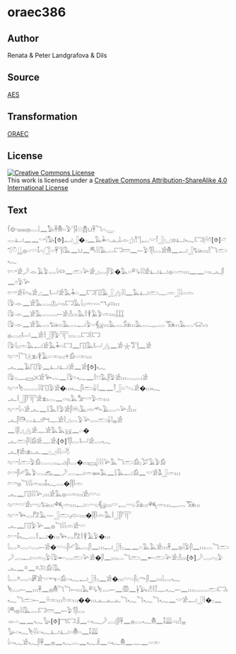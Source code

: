# oraec386

## Author

Renata & Peter Landgrafova & Dils

## Source

[AES](https://github.com/simondschweitzer/aes)

## Transformation

[ORAEC](https://oraec.github.io/)

## License

<a rel="license" href="http://creativecommons.org/licenses/by-sa/4.0/"><img alt="Creative Commons License" style="border-width:0" src="https://i.creativecommons.org/l/by-sa/4.0/88x31.png" /></a><br />This work is licensed under a <a rel="license" href="http://creativecommons.org/licenses/by-sa/4.0/">Creative Commons Attribution-ShareAlike 4.0 International License</a>

## Text

𓆳𓊗𓎆𓏤𓏤𓏤𓏤𓏤𓏤𓏤𓐍𓂋𓍛𓈖𓅃𓋹𓄟𓏏𓅱𓊹𓄤𓇳𓆣𓂓𓋹𓆓𓏏𓇾<br>
𓂋𓂞𓈖𓈖𓎡𓍛𓅃[⯑]𓂝𓃀�𓊪𓈖𓅓𓇓𓏏𓊵𓏙𓁹𓊨𓀭𓊹𓉻𓎟𓍋𓃀𓈋𓊖𓂞𓆑𓉐𓊤𓏐𓏊[⯑]𓃿𓅿𓎤𓋲𓐍𓏏𓎟𓄤𓏏𓃂𓏏𓋹𓊹𓇋𓅓𓈖𓂓𓈖𓄪𓇋𓇋𓅓𓂋𓉐𓏠𓈖𓍿𓅱𓄊𓋴𓂋𓀀𓄟𓈖𓂝𓃀𓃒𓏥𓁐𓆓𓂧𓆑<br>
𓏌𓎡𓀀𓌳𓁹𓄿𓅱𓂋𓇋𓆛𓈖𓂧𓅪𓀀𓈎𓂋𓋴𓅱�𓅓𓏏𓀐𓇋𓇋𓀀𓂞𓂞𓐍𓏏𓏛𓏥𓈖𓈖𓏏𓏭𓂜𓋴𓈖𓏌𓅱𓅪<br>
𓏌𓎡𓀀𓌢𓏌𓏭𓀀𓈎𓈖𓂡𓀀𓅓𓇓𓏏𓈖𓉐𓉔𓄿𓃀𓂻𓇋𓇋𓈖𓅓𓂞𓂧𓊃𓏛𓃀𓇋𓏏𓏛<br>
𓇋𓅱𓁹𓈖𓀀𓅓𓂋𓊚𓏏𓏭𓉐𓅓𓇋𓊪𓏛𓇠𓎔𓌽𓏥<br>
𓇋𓅱𓁹𓈖𓀀𓅓𓂋𓂋𓍿𓀀𓁐𓏥𓅓𓎛𓇉𓄿𓅱𓏛𓏥𓆼𓆼𓆼<br>
𓇋𓅱𓁹𓈖𓀀𓅓𓂋𓃒𓏥𓅓𓂋𓂝𓅱𓏏𓃶𓏥𓅓𓂋𓃘𓏥𓅓𓂋𓊃𓂋𓃝𓏥𓅓𓂋𓃟𓏥<br>
𓐍𓂋𓊪𓂡𓈖𓀀𓎛𓃀𓋴𓅱𓋳𓏥𓂋𓉐𓌉𓉐<br>
𓇋𓅱𓇋𓊪𓏛𓅓𓂝𓀀𓅓𓇓𓏏𓉐𓈖𓉔𓅓𓂡𓂻𓈖𓀀𓇼𓀢𓊹𓈖𓀀<br>
𓏌𓏤𓎡𓌉𓆓𓇶𓁷𓏤𓇉𓄿𓏏𓏒𓏥𓇬𓀁𓏏𓏒𓏥<br>
𓂜𓈖𓄿𓉔𓅱𓈖𓂞𓂞𓀀𓈖𓀀[⯑]𓆑<br>
𓇋𓅱𓊪𓊃𓈙𓏴𓀀𓅨𓂋𓈖𓇋𓅱𓄼𓆑𓈖𓎛𓈞𓅓𓋴𓅱𓀀𓏥𓂋𓐛𓏤𓀀<br>
𓏌𓏤𓎡𓌸𓂋𓂋𓇋𓇋𓉔𓅱𓀀�𓏥𓆑𓋴𓂧𓏇𓇋𓈖𓈖𓍋𓃀𓏏𓌫𓀀�𓏥𓆑<br>
𓂜𓎛𓃀𓋴𓋳𓀀𓁷𓏤𓂋𓈖𓏏𓏭𓅓𓅡𓎡𓅱𓏛𓏥<br>
𓏌𓏤𓎡𓇋𓏏𓀀𓂜𓈖𓌰𓅓𓎛𓅱𓀀𓋴𓄦𓅓𓏛𓆞𓄿𓂋𓏏𓅪𓁐𓏥<br>
𓂜𓋴𓇥𓂋𓂞𓁀𓊃𓀀𓎛𓈎𓂋𓅱𓅪𓂋𓂧𓏇𓇋𓈇𓀀<br>
𓈖𓇋𓋴𓈎𓂻𓀀𓊃𓀀𓅓𓅓𓄚𓈖𓏏�<br>
𓂜𓂧𓋴𓇋𓀁𓀀𓊃𓀀𓏤[⯑]𓄊𓋴𓂋𓂡𓀀𓂋𓆑<br>
𓂜𓊢𓀀𓏤𓁷𓏤𓂜𓈖𓈋𓇋𓇋𓏏𓄃<br>
𓏌𓏤𓎡𓌃𓂧𓅱𓀁𓂋𓂋𓏤𓂝𓏤𓋴𓂋�𓏥𓈙𓆄𓇋𓇋𓅪𓅓𓆓𓂧𓀁𓊪𓅯𓄿𓅱𓀁<br>
𓏌𓎡𓋴𓄔𓅓𓅱𓂋𓃹𓈖𓌳𓐙𓂝𓏛𓍃𓅓𓈖𓌰𓅓𓂝𓀁𓈖𓎟𓀀𓌥𓃀𓏛𓏥<br>
𓏌𓎡𓐍𓆓𓇋𓇋𓏛𓏥𓄤𓆑𓂋�𓋴𓋴𓏛<br>
𓂜𓈖𓉔𓇋𓇋𓅪𓈒𓏥𓀀𓅓𓐍𓏏𓏛𓏥𓀀𓏤𓎟𓏏<br>
𓏌𓏤𓎡𓎟𓀀𓏤𓂸𓃒𓏥𓆈𓏛𓏥𓂝𓏏𓂸𓃶𓏥𓎟𓉻𓂸𓃘𓏥𓆈𓏛𓏥𓊃𓂋𓃝𓏥<br>
𓏌𓏤𓎡𓅨𓂋𓀗𓅓𓇠𓃀𓂧𓌽𓏏𓏥�𓋴𓋴𓏛𓅓𓎛𓃀𓋴𓋳<br>
𓂜𓈖𓉔𓅱𓅪𓈖𓐍𓆓𓇋𓇋𓏛𓀀𓎟<br>
𓏌𓎡𓄤𓆑𓂋𓎛𓂝�𓏥𓅨𓂋𓀗𓎛𓇉𓄿𓅱�𓏥<br>
𓇋𓂋𓎼𓂋𓏏𓂋𓍿𓀀�𓎟𓏏𓋴𓄔𓅓𓂋𓋴𓈖𓏥𓂝𓃀𓌂𓊪𓈖𓈖𓏏𓅓𓅓𓀀𓏥𓋹𓈖𓐍𓇋𓅱𓋴𓈖𓏥𓂋𓆓𓂧𓌳𓐙𓂝𓏏𓏛𓊪𓅱𓇋𓅱𓄡𓂋𓂧𓅪𓀀�𓋴𓈖𓏥𓂋𓆓𓂧𓈖𓄡𓂧𓅪𓀀𓁐𓏥[⯑]𓌳𓐙𓏏𓊪𓅱𓂜𓈖𓎼𓈖𓎼𓍅𓀁𓇋𓅓<br>
𓇋𓂋𓎼𓂋𓏏𓏞𓀀𓎟𓄞𓏏𓀁𓏏𓆑𓂝𓃀𓌂𓊪𓈖𓀀�𓏥𓎟𓏏𓋴𓊪𓄭𓋴𓈖𓏥𓇋𓂋𓆑<br>
𓌸𓂋𓍿𓈖𓏥𓋹𓈖𓐍𓄟𓆓𓆓𓍿𓏥𓅓𓀐𓌸𓂋𓍿𓈖𓏃𓈖𓋀𓅂𓀭𓎛𓎿𓊃𓆑𓍿𓈖𓏥𓂋𓂋𓂧𓉐𓏤𓆑𓆓𓂧𓍿𓈖𓏐𓏒𓏥𓏊𓏒𓏥��𓏥𓊵𓊵𓊵𓆓𓆑𓆓𓆑𓆓𓆑𓈖𓎟𓀀𓂝𓃀𓌂�𓊪𓈖<br>
𓇋𓄪𓐍𓇋𓇋𓅓𓂋𓉐𓏠𓈖𓍿𓅱𓄊𓋴𓂋<br>
𓁹𓏏𓈖𓈖𓆑𓅭[⯑]𓄓𓉐𓏎𓈖𓏏𓆑𓌳𓐙𓊤𓋴𓋹𓈖𓐍𓂋𓆑𓄟𓈖𓄤𓇏𓏏𓏤𓁐𓈇<br>
𓅭𓏏𓆑𓌸𓇋𓇋𓏏𓆑𓂞𓂞𓏏𓄟𓏏𓈖𓄤𓇏<br>
𓇋𓏏𓆑𓀀𓆑𓋴𓋹𓈖𓐍𓈖𓆑𓂋𓈖𓆑𓏎𓈖𓏏𓆑𓄟𓈖𓊃𓈖𓏏𓏒<br>
